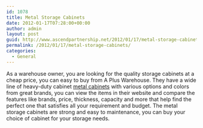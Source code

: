 ```yaml
---
id: 1078
title: Metal Storage Cabinets
date: 2012-01-17T07:28:00+00:00
author: admin
layout: post
guid: http://www.ascendpartnership.net/2012/01/17/metal-storage-cabinets/
permalink: /2012/01/17/metal-storage-cabinets/
categories:
  - General
---
```

As a warehouse owner, you are looking for the quality storage cabinets at a cheap price, you can easy to buy from A Plus Warehouse. They have a wide line of heavy-duty cabinet [metal cabinets](http://cabinets.apluswhs.com/metal-cabinets/) with various options and colors from great brands, you can view the items in their website and compare the features like brands, price, thickness, capacity and more that help find the perfect one that satisfies all your requirement and budget. The metal storage cabinets are strong and easy to maintenance, you can buy your choice of cabinet for your storage needs.